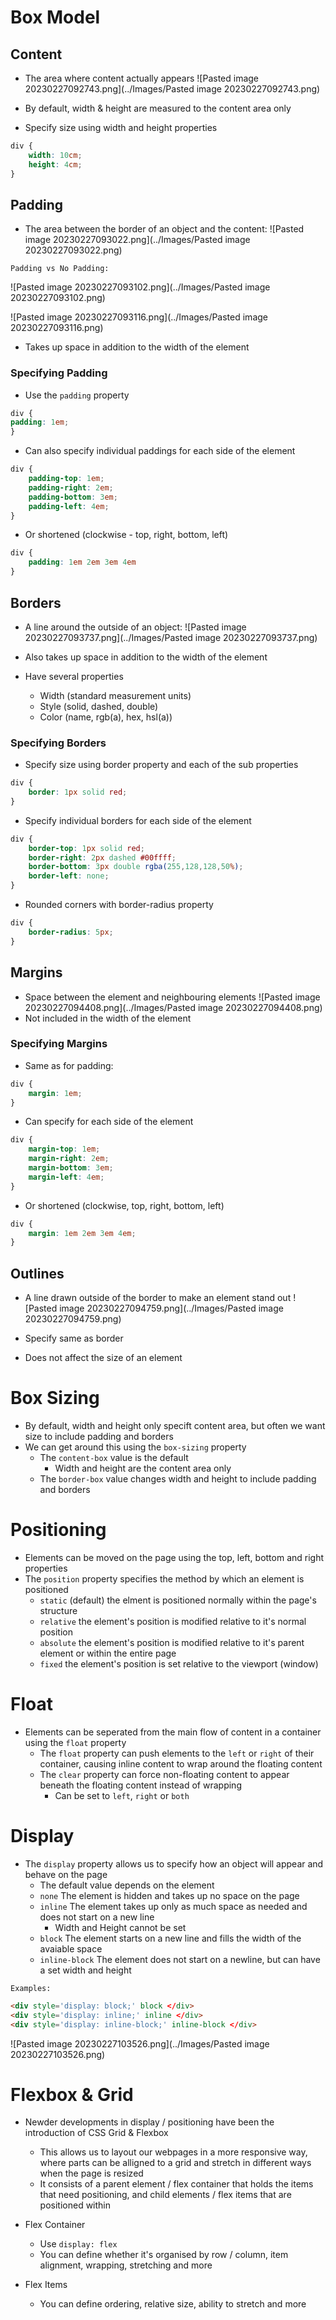 # Box Model

## Content
- The area where content actually appears
![Pasted image 20230227092743.png](../Images/Pasted image 20230227092743.png)

- By default, width & height are measured to the content area only
- Specify size using width and height properties

```CSS
div {
	width: 10cm;
	height: 4cm;
}
```

## Padding
- The area between the border of an object and the content:
![Pasted image 20230227093022.png](../Images/Pasted image 20230227093022.png)

`Padding vs No Padding:`

![Pasted image 20230227093102.png](../Images/Pasted image 20230227093102.png)


![Pasted image 20230227093116.png](../Images/Pasted image 20230227093116.png)

- Takes up space in addition to the width of the element

### Specifying Padding

- Use the `padding` property

```css
div {
padding: 1em;
}
```

- Can also specify individual paddings for each side of the element

```css
div {
	padding-top: 1em;
	padding-right: 2em;
	padding-bottom: 3em;
	padding-left: 4em;
}
```

- Or shortened (clockwise - top, right, bottom, left)

```css
div {
	padding: 1em 2em 3em 4em
}
```

## Borders
- A line around the outside of an object:
![Pasted image 20230227093737.png](../Images/Pasted image 20230227093737.png)

- Also takes up space in addition to the width of the element
- Have several properties
	- Width (standard measurement units)
	- Style (solid, dashed, double)
	- Color (name, rgb(a), hex, hsl(a))

### Specifying Borders
- Specify size using border property and each of the sub properties

```css
div {
	border: 1px solid red;
}
```

- Specify individual borders for each side of the element

```css
div { 
	border-top: 1px solid red; 
	border-right: 2px dashed #00ffff; 
	border-bottom: 3px double rgba(255,128,128,50%); 
	border-left: none; 
}
```

- Rounded corners with border-radius property

```css
div { 
	border-radius: 5px; 
}
```

## Margins
- Space between the element and neighbouring elements
![Pasted image 20230227094408.png](../Images/Pasted image 20230227094408.png)
- Not included in the width of the element

### Specifying Margins

- Same as for padding:

```css
div { 
	margin: 1em; 
}
```

- Can specify for each side of the element

```css
div { 
	margin-top: 1em; 
	margin-right: 2em; 
	margin-bottom: 3em; 
	margin-left: 4em; 
}
```

- Or shortened (clockwise, top, right, bottom, left)

```css
div { 
	margin: 1em 2em 3em 4em; 
}
```

## Outlines
- A line drawn outside of the border to make an element stand out
![Pasted image 20230227094759.png](../Images/Pasted image 20230227094759.png)

- Specify same as border
- Does not affect the size of an element

# Box Sizing
- By default, width and height only specift content area, but often we want size to include padding and borders
- We can get around this using the `box-sizing` property
	- The `content-box` value is the default
		- Width and height are the content area only
	- The `border-box` value changes width and height to include padding and borders

# Positioning
- Elements can be moved on the page using the top, left, bottom and right properties
- The `position` property specifies the method by which an element is positioned
	- `static` (default) the elment is positioned normally within the page's structure
	- `relative` the element's position is modified relative to it's normal position
	- `absolute` the element's position is modified relative to it's parent element or within the entire page
	- `fixed` the element's position is set relative to the viewport (window)

# Float
- Elements can be seperated from the main flow of content in a container using the `float` property
	- The `float` property can push elements to the `left` or `right` of their container, causing inline content to wrap around the floating content
	- The `clear` property can force non-floating content to appear beneath the floating content instead of wrapping
		- Can be set to `left`, `right` or `both`

# Display
- The `display` property allows us to specify how an object will appear and behave on the page
	- The default value depends on the element
	- `none` The element is hidden and takes up no space on the page
	- `inline` The element takes up only as much space as needed and does not start on a new line
		- Width and Height cannot be set
	- `block` The element starts on a new line and fills the width of the avaiable space
	- `inline-block` The element does not start on a newline, but can have a set width and height 

`Examples:`

```HTML
<div style='display: block;' block </div>
<div style='display: inline;' inline </div>
<div style='display: inline-block;' inline-block </div>
```

![Pasted image 20230227103526.png](../Images/Pasted image 20230227103526.png)

# Flexbox & Grid
- Newder developments in display / positioning have been the introduction of CSS Grid & Flexbox
	- This allows us to layout our webpages in a more responsive way, where parts can be alligned to a grid and stretch in different ways when the page is resized
	- It consists of a parent element / flex container that holds the items that need positioning, and child elements / flex items that are positioned within

- Flex Container
	- Use `display: flex`
	- You can define whether it's organised by row / column, item alignment, wrapping, stretching and more
- Flex Items
	- You can define ordering, relative size, ability to stretch and more  